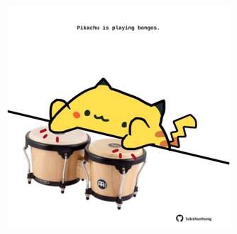 <!-- built at 13/09/2022, 14:08:40 UTC -->
<p align="center">
  <img width="500" height="500" src="./ReadmeImage.svg">
</p>
